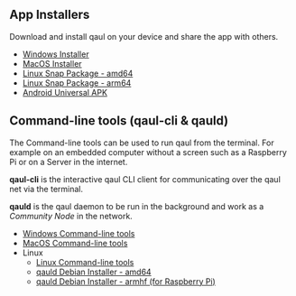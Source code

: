 ## App Installers

Download and install qaul on your device and share the app with others.

* [Windows Installer](https://github.com/qaul/qaul.net/releases/download/TAGNAME/WINDOWSVERSION.exe)
* [MacOS Installer](https://github.com/qaul/qaul.net/releases/download/TAGNAME/MACOSVERSION.dmg)
* [Linux Snap Package - amd64](https://github.com/qaul/qaul.net/releases/download/TAGNAME/SNAPVERSION.snap)
* [Linux Snap Package - arm64](https://github.com/qaul/qaul.net/releases/download/TAGNAME/ARMSNAPVERSION.snap)
* [Android Universal APK](https://github.com/qaul/qaul.net/releases/download/TAGNAME/APKVERSION.apk)

## Command-line tools (qaul-cli & qauld)

The Command-line tools can be used to run qaul from the terminal. For example on an embedded computer without a screen such as a Raspberry Pi or on a Server in the internet.

**qaul-cli** is the interactive qaul CLI client for communicating over the qaul net via the terminal.

**qauld** is the qaul daemon to be run in the background and work as a _Community Node_ in the network.

* [Windows Command-line tools](https://github.com/qaul/qaul.net/releases/download/TAGNAME/windows-cli-binaries.zip)
* [MacOS Command-line tools](https://github.com/qaul/qaul.net/releases/download/TAGNAME/macos-cli-binaries.zip)
* Linux
    * [Linux Command-line tools](https://github.com/qaul/qaul.net/releases/download/TAGNAME/linux-cli-binaries.zip)
    * [qauld Debian Installer - amd64](https://github.com/qaul/qaul.net/releases/download/TAGNAME/DEB_AMD.deb)
    * [qauld Debian Installer - armhf (for Raspberry Pi)](https://github.com/qaul/qaul.net/releases/download/TAGNAME/DEB_ARM.deb)
